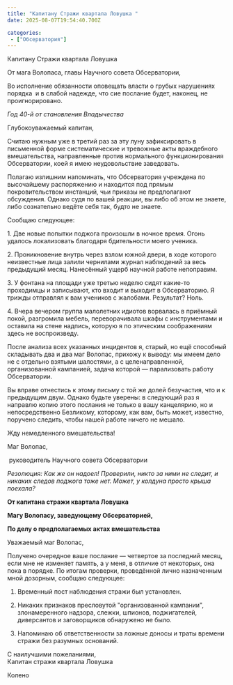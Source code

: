 ```yaml
---
title: "Капитану Стражи квартала Ловушка "
date: 2025-08-07T19:54:40.700Z

categories:
 - ["Обсерватория"]
---
```


Капитану Стражи квартала Ловушка 

От мага Волопаса, главы Научного совета Обсерватории, 

Во исполнение обязанности оповещать власти о грубых нарушениях порядка
 и в слабой надежде, что сие послание будет, наконец, не
проигнорировано.

*Год 40-й от становления Владычества*

Глубокоуважаемый капитан,

Считаю нужным уже в третий раз за эту луну зафиксировать в письменной
форме систематические и тревожные акты враждебного вмешательства,
направленные против нормального функционирования Обсерватории, коей я
имею неудовольствие заведовать.

Полагаю излишним напоминать, что Обсерватория учреждена по высочайшему
распоряжению и находится под прямым покровительством инстанций, чьи
приказы не предполагают обсуждения. Однако судя по вашей реакции, вы
либо об этом не знаете, либо сознательно ведёте себя так, будто не
знаете.

Сообщаю следующее:

1\. Две новые попытки поджога произошли в ночное время. Огонь удалось
локализовать благодаря бдительности моего ученика.

2\. Проникновение внутрь через взлом южной двери, в ходе которого
неизвестные лица залили чернилами журнал наблюдений за весь предыдущий
месяц. Нанесённый ущерб научной работе непоправим.

3\. У фонтана на площади уже третью неделю сидят какие-то проходимцы и
записывают, кто входит и выходит в Обсерваторию. Я трижды отправлял к
вам учеников с жалобами. Результат? Ноль.

4\. Вчера вечером группа малолетних идиотов ворвалась в приёмный покой,
разгромила мебель, переворачивала шкафы с инструментами и оставила на
стене надпись, которую я по этическим соображениям здесь не
воспроизведу.

После анализа всех указанных инцидентов я, старый, но ещё способный
складывать два и два маг Волопас, прихожу к выводу: мы имеем дело не с
отдельно взятыми шалостями, а с целенаправленной, организованной
кампанией, задача которой — парализовать работу Обсерватории.

Вы вправе отнестись к этому письму с той же долей безучастия, что и к
предыдущим двум. Однако будьте уверены: в следующий раз я направлю копию
этого послания не только в вашу канцелярию, но и непосредственно
Безликому, которому, как вам, быть может, известно, поручено следить,
чтобы нашей работе ничего не мешало.

Жду немедленного вмешательства!

Маг Волопас,

 руководитель Научного совета Обсерватории

*Резолюция: Как же он надоел! Проверили, никто за ними не следит, и
никаких следов поджога тоже нет. Может, у колдуна просто крыша поехала?*

**От капитана стражи квартала Ловушка**

**Магу Волопасу, заведующему Обсерваторией,**

**По делу о предполагаемых актах вмешательства**

Уважаемый маг Волопас,

Получено очередное ваше послание — четвертое за последний месяц, если
мне не изменяет память, а у меня, в отличие от некоторых, она пока в
порядке. По итогам проверки, проведённой лично назначенным мной
дозорным, сообщаю следующее:

1.  Временный пост наблюдения стражи был установлен.

2.  Никаких признаков пресловутой "организованной кампании",
 злонамеренного надзора, слежки, шпионов, поджигателей, диверсантов
 и заговорщиков обнаружено не было.

3.  Напоминаю об ответственности за ложные доносы и траты времени стражи
 без разумных оснований.

С наилучшими пожеланиями,  
Капитан стражи квартала Ловушка

Колено
